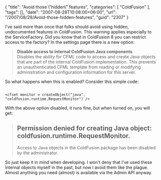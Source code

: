 {
	"title": "Avoid those \\\"hidden\\\" features",
	"categories": [
		"ColdFusion"
	],
	"tags": [],
	"date": "2007-08-28T10:08:00+06:00",
	"url": "/2007/08/28/Avoid-those-hidden-features",
	"guid": "2307"
}

I've said more than once that folks should avoid using hidden, undocumented features in ColdFusion. This warning applies especially to the ServiceFactory. Did you know that in ColdFusion 8 you can restrict access to the factory? In the settings page there is a new option: 

<blockquote>
<b>Disable access to internal ColdFusion Java components</b><br />
Disables the ability for CFML code to access and create Java objects that are part of the internal ColdFusion implementation. This prevents an unauthenticated CFML template from reading or modifying administration and configuration information for this server. 
</blockquote>

So what happens when this is enabled? Consider this simple code:

<code>
&lt;cfset monitor = createObject("java", "coldfusion.runtime.RequestMonitor") /&gt;
</code>

With the above option disabled, it runs fine, but when turned on, you will get:

<blockquote>
<h2>Permission denied for creating Java object: coldfusion.runtime.RequestMonitor.</h2>

Access to Java objects in the ColdFusion package has been disabled by the administrator.
</blockquote>

So just keep it in mind when developing. I won't deny that I've used these internal objects myself in the past, but now I avoid them like the plague. Almost anything you need (almost) is available via the Admin API anyway.